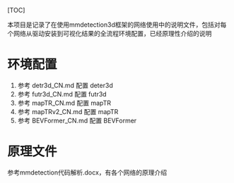 [TOC] 

本项目是记录了在使用mmdetection3d框架的网络使用中的说明文件，包括对每个网络从驱动安装到可视化结果的全流程环境配置，已经原理性介绍的说明
# 环境配置
1. 参考 detr3d_CN.md 配置 deter3d
2. 参考 futr3d_CN.md 配置 futr3d
3. 参考 mapTR_CN.md 配置 mapTR
4. 参考 mapTRv2_CN.md 配置 mapTR
5. 参考 BEVFormer_CN.md 配置 BEVFormer


# 原理文件
参考mmdetection代码解析.docx，有各个网络的原理介绍